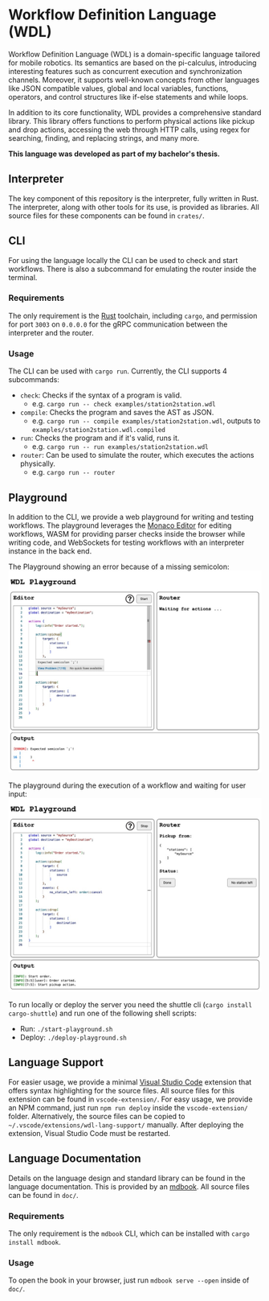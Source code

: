# Workflow Definition Language (WDL)

Workflow Definition Language (WDL) is a domain-specific language tailored for mobile robotics. Its semantics are based on the pi-calculus, introducing interesting features such as concurrent execution and synchronization channels. Moreover, it supports well-known concepts from other languages like JSON compatible values, global and local variables, functions, operators, and control structures like if-else statements and while loops.

In addition to its core functionality, WDL provides a comprehensive standard library. This library offers functions to perform physical actions like pickup and drop actions, accessing the web through HTTP calls, using regex for searching, finding, and replacing strings, and many more.

**This language was developed as part of my bachelor's thesis.**

## Interpreter

The key component of this repository is the interpreter, fully written in Rust. The interpreter, along with other tools for its use, is provided as libraries. All source files for these components can be found in `crates/`.

## CLI

For using the language locally the CLI can be used to check and start workflows. There is also a subcommand for emulating the router inside the terminal.

### Requirements

The only requirement is the [Rust](https://www.rust-lang.org/) toolchain, including `cargo`, and permission for port `3003` on `0.0.0.0` for the gRPC communication between the interpreter and the router.

### Usage

The CLI can be used with `cargo run`. Currently, the CLI supports 4 subcommands:

- `check`: Checks if the syntax of a program is valid.
  - e.g. `cargo run -- check examples/station2station.wdl`
- `compile`: Checks the program and saves the AST as JSON.
  - e.g. `cargo run -- compile examples/station2station.wdl`, outputs to `examples/station2station.wdl.compiled`
- `run`: Checks the program and if it's valid, runs it.
  - e.g. `cargo run -- run examples/station2station.wdl`
- `router`: Can be used to simulate the router, which executes the actions physically.
  - e.g. `cargo run -- router`

## Playground

In addition to the CLI, we provide a web playground for writing and testing workflows. The playground leverages the [Monaco Editor](https://github.com/microsoft/monaco-editor) for editing workflows, WASM for providing parser checks inside the browser while writing code, and WebSockets for testing workflows with an interpreter instance in the back end.

The Playground showing an error because of a missing semicolon:  
![The Playground showing an error.](assets/playground-error.jpg)

The playground during the execution of a workflow and waiting for user input:  
![The Playground during execution.](assets/playground-execution.jpg)

To run locally or deploy the server you need the shuttle cli (`cargo install cargo-shuttle`) and run one of the following shell scripts:

- Run: `./start-playground.sh`
- Deploy: `./deploy-playground.sh`

## Language Support

For easier usage, we provide a minimal [Visual Studio Code](https://code.visualstudio.com/) extension that offers syntax highlighting for the source files. All source files for this extension can be found in `vscode-extension/`. For easy usage, we provide an NPM command, just run `npm run deploy` inside the `vscode-extension/` folder. Alternatively, the source files can be copied to `~/.vscode/extensions/wdl-lang-support/` manually. After deploying the extension, Visual Studio Code must be restarted.

## Language Documentation

Details on the language design and standard library can be found in the language documentation. This is provided by an [mdbook](http://rust-lang.github.io/mdBook/). All source files can be found in `doc/`.

### Requirements

The only requirement is the `mdbook` CLI, which can be installed with `cargo install mdbook`.

### Usage

To open the book in your browser, just run `mdbook serve --open` inside of `doc/`.
